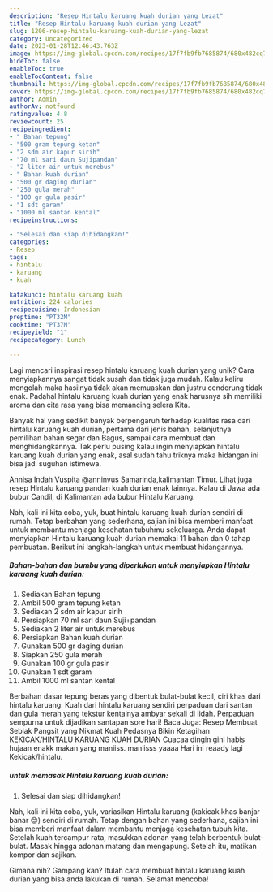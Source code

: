 ```yaml
---
description: "Resep Hintalu karuang kuah durian yang Lezat"
title: "Resep Hintalu karuang kuah durian yang Lezat"
slug: 1206-resep-hintalu-karuang-kuah-durian-yang-lezat
category: Uncategorized
date: 2023-01-28T12:46:43.763Z
image: https://img-global.cpcdn.com/recipes/17f7fb9fb7685874/680x482cq70/hintalu-karuang-kuah-durian-foto-resep-utama.jpg
hideToc: false
enableToc: true
enableTocContent: false
thumbnail: https://img-global.cpcdn.com/recipes/17f7fb9fb7685874/680x482cq70/hintalu-karuang-kuah-durian-foto-resep-utama.jpg
cover: https://img-global.cpcdn.com/recipes/17f7fb9fb7685874/680x482cq70/hintalu-karuang-kuah-durian-foto-resep-utama.jpg
author: Admin
authorAv: notfound
ratingvalue: 4.8
reviewcount: 25
recipeingredient:
- " Bahan tepung"
- "500 gram tepung ketan"
- "2 sdm air kapur sirih"
- "70 ml sari daun Sujipandan"
- "2 liter air untuk merebus"
- " Bahan kuah durian"
- "500 gr daging durian"
- "250 gula merah"
- "100 gr gula pasir"
- "1 sdt garam"
- "1000 ml santan kental"
recipeinstructions:

- "Selesai dan siap dihidangkan!"
categories:
- Resep
tags:
- hintalu
- karuang
- kuah

katakunci: hintalu karuang kuah 
nutrition: 224 calories
recipecuisine: Indonesian
preptime: "PT32M"
cooktime: "PT37M"
recipeyield: "1"
recipecategory: Lunch

---
```





Lagi mencari inspirasi resep hintalu karuang kuah durian yang unik? Cara menyiapkannya sangat tidak susah dan tidak juga mudah. Kalau keliru mengolah maka hasilnya tidak akan memuaskan dan justru cenderung tidak enak. Padahal hintalu karuang kuah durian yang enak harusnya sih memiliki aroma dan cita rasa yang bisa memancing selera Kita.





Banyak hal yang sedikit banyak berpengaruh terhadap kualitas rasa dari hintalu karuang kuah durian, pertama dari jenis bahan, selanjutnya pemilihan bahan segar dan Bagus, sampai cara membuat dan menghidangkannya. Tak perlu pusing kalau ingin menyiapkan hintalu karuang kuah durian yang enak,      asal sudah tahu triknya maka hidangan ini bisa jadi suguhan istimewa.














Annisa Indah Vuspita @anninvus Samarinda,kalimantan Timur. Lihat juga resep Hintalu karuang pandan kuah durian enak lainnya. Kalau di Jawa ada bubur Candil, di Kalimantan ada bubur Hintalu Karuang.






Nah, kali ini kita coba, yuk, buat hintalu karuang kuah durian sendiri di rumah. Tetap berbahan yang sederhana, sajian ini bisa memberi manfaat untuk membantu menjaga kesehatan tubuhmu sekeluarga. Anda dapat menyiapkan Hintalu karuang kuah durian memakai 11 bahan dan 0 tahap pembuatan. Berikut ini langkah-langkah untuk membuat hidangannya.

<!--inarticleads1-->

##### Bahan-bahan dan bumbu yang diperlukan untuk menyiapkan Hintalu karuang kuah durian:

1. Sediakan  Bahan tepung
1. Ambil 500 gram tepung ketan
1. Sediakan 2 sdm air kapur sirih
1. Persiapkan 70 ml sari daun Suji+pandan
1. Sediakan 2 liter air untuk merebus
1. Persiapkan  Bahan kuah durian
1. Gunakan 500 gr daging durian
1. Siapkan 250 gula merah
1. Gunakan 100 gr gula pasir
1. Gunakan 1 sdt garam
1. Ambil 1000 ml santan kental


Berbahan dasar tepung beras yang dibentuk bulat-bulat kecil, ciri khas dari hintalu karuang. Kuah dari hintalu karuang sendiri perpaduan dari santan dan gula merah yang tekstur kentalnya ambyar sekali di lidah. Perpaduan sempurna untuk dijadikan santapan sore hari! Baca Juga: Resep Membuat Seblak Pangsit yang Nikmat Kuah Pedasnya Bikin Ketagihan KEKICAK/HINTALU KARUANG KUAH DURIAN Cuacaa dingin gini habis hujaan enakk makan yang maniiss. maniisss yaaaa Hari ini reaady lagi Kekicak/hintalu. 

<!--inarticleads2-->

#####  untuk memasak Hintalu karuang kuah durian:


1. Selesai dan siap dihidangkan!

Nah, kali ini kita coba, yuk, variasikan Hintalu karuang (kakicak khas banjar banar 😊) sendiri di rumah. Tetap dengan bahan yang sederhana, sajian ini bisa memberi manfaat dalam membantu menjaga kesehatan tubuh kita. Setelah kuah tercampur rata, masukkan adonan yang telah berbentuk bulat-bulat. Masak hingga adonan matang dan mengapung. Setelah itu, matikan kompor dan sajikan. 

Gimana nih? Gampang kan? Itulah cara membuat hintalu karuang kuah durian yang bisa anda lakukan di rumah. Selamat mencoba!
